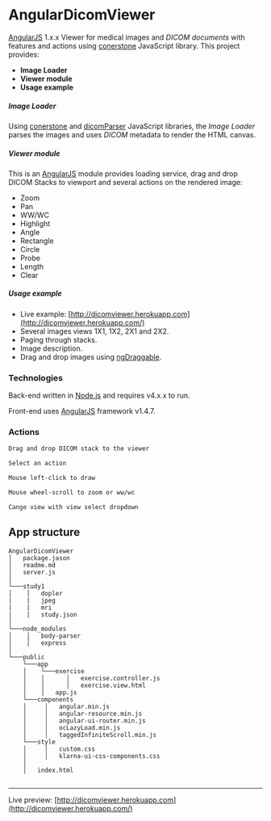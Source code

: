 # AngularDicomViewer

[AngularJS](https://github.com/angular/angular.js) 1.x.x Viewer for medical images and *DICOM documents* with features and actions using [conerstone](https://github.com/chafey/cornerstone) JavaScript library.
This project provides:

  - **Image Loader**
  - **Viewer module**
  - **Usage example**

##### Image Loader

Using [conerstone](https://github.com/chafey/cornerstone) and [dicomParser](https://github.com/chafey/dicomParser) JavaScript libraries, the *Image Loader* parses the images and uses *DICOM* metadata to render the HTML canvas.  

##### Viewer module

This is an [AngularJS](https://github.com/angular/angular.js) module provides loading service, drag and drop DICOM Stacks to viewport and several actions on the rendered image:
* Zoom
* Pan
* WW/WC
* Highlight
* Angle
* Rectangle
* Circle
* Probe
* Length
* Clear

##### Usage example

* Live example: [http://dicomviewer.herokuapp.com](http://dicomviewer.herokuapp.com/)
* Several images views 1X1, 1X2, 2X1 and 2X2.
* Paging through stacks.
* Image description.
* Drag and drop images using [ngDraggable](https://github.com/fatlinesofcode/ngDraggable/).

### Technologies

Back-end written in [Node.js](https://nodejs.org/) and requires v4.x.x to run.

Front-end uses [AngularJS](https://angularjs.org/) framework v1.4.7.

### Actions
```sh
Drag and drop DICOM stack to the viewer
```
```sh
Select an action
```
```sh
Mouse left-click to draw
```
```sh
Mouse wheel-scroll to zoom or ww/wc
```
```sh
Cange view with view select dropdown
```

App structure
----

```
AngularDicomViewer
│   package.jason
│   readme.md
│   server.js
│
└───study1
│    │   dopler
|    |   jpeg
|    |   mri
|    |   study.json
│
└───node_modules
│    │   body-parser
│    │   express
│
└───public
    └───app
    │    └───exercise  
    │    │      │   exercise.controller.js
    │    │      │   exercise.view.html
    │    │   app.js
    └───components
    │     │   angular.min.js  
    │     │   angular-resource.min.js   
    │     │   angular-ui-router.min.js  
    │     │   ocLazyLoad.min.js
    │     │   taggedInfiniteScroll.min.js
    └───style
    │     │   custom.css  
    │     │   klarna-ui-css-components.css   
    │
    │   index.html


```
----
Live preview: [http://dicomviewer.herokuapp.com](http://dicomviewer.herokuapp.com/)
